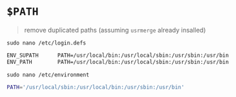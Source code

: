 # `$PATH`

> remove duplicated paths (assuming `usrmerge` already insalled)


`sudo nano /etc/login.defs`

``` sh
ENV_SUPATH      PATH=/usr/local/bin:/usr/local/sbin:/usr/sbin:/usr/bin
ENV_PATH        PATH=/usr/local/bin:/usr/local/sbin:/usr/sbin:/usr/bin
```


`sudo nano /etc/environment`

``` sh
PATH='/usr/local/sbin:/usr/local/bin:/usr/sbin:/usr/bin'
```
